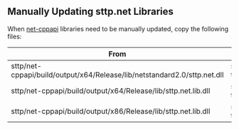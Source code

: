 ## Manually Updating sttp.net Libraries

When [net-cppapi](https://github.com/sttp/net-cppapi) libraries need to be manually updated, copy the following files:

| From | To |
| ---- | -- |
| sttp/net-cppapi/build/output/x64/Release/lib/netstandard2.0/sttp.net.dll | sttp/connection-tester/Assets/sttp.net |
| sttp/net-cppapi/build/output/x64/Release/lib/sttp.net.lib.dll | sttp/connection-tester/Assets/sttp.net/Plugins/x86_64 |
| sttp/net-cppapi/build/output/x86/Release/lib/sttp.net.lib.dll | sttp/connection-tester/Assets/sttp.net/Plugins/x86 |

